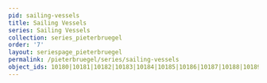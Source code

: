 ```yaml
---
pid: sailing-vessels
title: Sailing Vessels
series: Sailing Vessels
collection: series_pieterbruegel
order: '7'
layout: seriespage_pieterbruegel
permalink: /pieterbruegel/series/sailing-vessels
object_ids: 10180|10181|10182|10183|10184|10185|10186|10187|10188|10189
---
```

